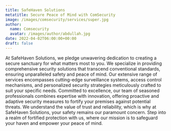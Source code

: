 ```yaml
---
title: SafeHaven Solutions
metatitle: Secure Peace of Mind with ComSecurity
image: /images/comsecurity/services/super.jpg
author:
  name: Comsecurity
  avatar: /images/author/abdullah.jpg
date: 2022-04-02T06:00:00+00:00
draft: false
---
```



At SafeHaven Solutions, we pledge unwavering dedication to creating a secure sanctuary for what matters most to you. We specialize in providing comprehensive security solutions that transcend conventional standards, ensuring unparalleled safety and peace of mind. Our extensive range of services encompasses cutting-edge surveillance systems, access control mechanisms, and personalized security strategies meticulously crafted to suit your specific needs. Committed to excellence, our team of seasoned professionals combines expertise with innovation, offering proactive and adaptive security measures to fortify your premises against potential threats. We understand the value of trust and reliability, which is why at SafeHaven Solutions, your safety remains our paramount concern. Step into a realm of fortified protection with us, where our mission is to safeguard your haven and empower your peace of mind.
